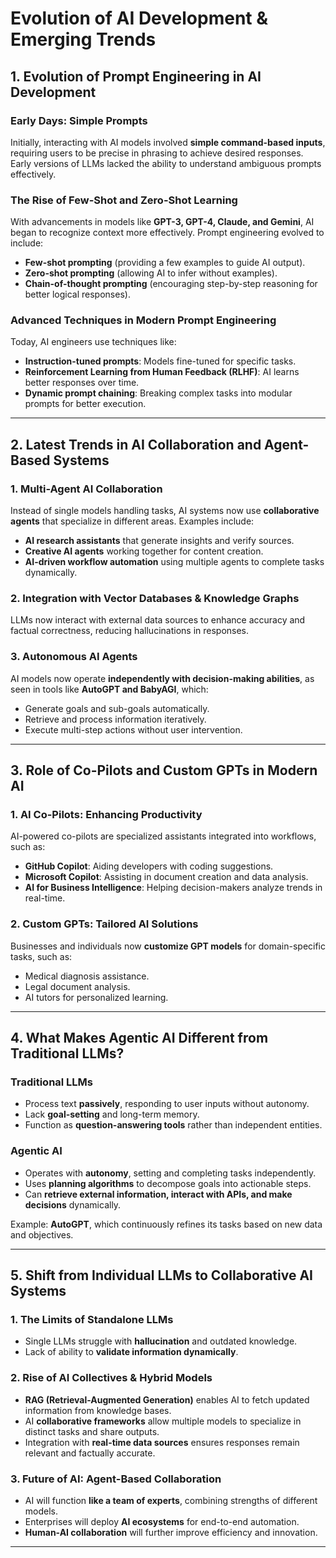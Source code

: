 # Evolution of AI Development & Emerging Trends

## 1. Evolution of Prompt Engineering in AI Development

### **Early Days: Simple Prompts**
Initially, interacting with AI models involved **simple command-based inputs**, requiring users to be precise in phrasing to achieve desired responses. Early versions of LLMs lacked the ability to understand ambiguous prompts effectively.

### **The Rise of Few-Shot and Zero-Shot Learning**
With advancements in models like **GPT-3, GPT-4, Claude, and Gemini**, AI began to recognize context more effectively. Prompt engineering evolved to include:
- **Few-shot prompting** (providing a few examples to guide AI output).
- **Zero-shot prompting** (allowing AI to infer without examples).
- **Chain-of-thought prompting** (encouraging step-by-step reasoning for better logical responses).

### **Advanced Techniques in Modern Prompt Engineering**
Today, AI engineers use techniques like:
- **Instruction-tuned prompts**: Models fine-tuned for specific tasks.
- **Reinforcement Learning from Human Feedback (RLHF)**: AI learns better responses over time.
- **Dynamic prompt chaining**: Breaking complex tasks into modular prompts for better execution.

---

## 2. Latest Trends in AI Collaboration and Agent-Based Systems

### **1. Multi-Agent AI Collaboration**
Instead of single models handling tasks, AI systems now use **collaborative agents** that specialize in different areas. Examples include:
- **AI research assistants** that generate insights and verify sources.
- **Creative AI agents** working together for content creation.
- **AI-driven workflow automation** using multiple agents to complete tasks dynamically.

### **2. Integration with Vector Databases & Knowledge Graphs**
LLMs now interact with external data sources to enhance accuracy and factual correctness, reducing hallucinations in responses.

### **3. Autonomous AI Agents**
AI models now operate **independently with decision-making abilities**, as seen in tools like **AutoGPT and BabyAGI**, which:
- Generate goals and sub-goals automatically.
- Retrieve and process information iteratively.
- Execute multi-step actions without user intervention.

---

## 3. Role of Co-Pilots and Custom GPTs in Modern AI

### **1. AI Co-Pilots: Enhancing Productivity**
AI-powered co-pilots are specialized assistants integrated into workflows, such as:
- **GitHub Copilot**: Aiding developers with coding suggestions.
- **Microsoft Copilot**: Assisting in document creation and data analysis.
- **AI for Business Intelligence**: Helping decision-makers analyze trends in real-time.

### **2. Custom GPTs: Tailored AI Solutions**
Businesses and individuals now **customize GPT models** for domain-specific tasks, such as:
- Medical diagnosis assistance.
- Legal document analysis.
- AI tutors for personalized learning.

---

## 4. What Makes Agentic AI Different from Traditional LLMs?

### **Traditional LLMs**
- Process text **passively**, responding to user inputs without autonomy.
- Lack **goal-setting** and long-term memory.
- Function as **question-answering tools** rather than independent entities.

### **Agentic AI**
- Operates with **autonomy**, setting and completing tasks independently.
- Uses **planning algorithms** to decompose goals into actionable steps.
- Can **retrieve external information, interact with APIs, and make decisions** dynamically.

Example: **AutoGPT**, which continuously refines its tasks based on new data and objectives.

---

## 5. Shift from Individual LLMs to Collaborative AI Systems

### **1. The Limits of Standalone LLMs**
- Single LLMs struggle with **hallucination** and outdated knowledge.
- Lack of ability to **validate information dynamically**.

### **2. Rise of AI Collectives & Hybrid Models**
- **RAG (Retrieval-Augmented Generation)** enables AI to fetch updated information from knowledge bases.
- AI **collaborative frameworks** allow multiple models to specialize in distinct tasks and share outputs.
- Integration with **real-time data sources** ensures responses remain relevant and factually accurate.

### **3. Future of AI: Agent-Based Collaboration**
- AI will function **like a team of experts**, combining strengths of different models.
- Enterprises will deploy **AI ecosystems** for end-to-end automation.
- **Human-AI collaboration** will further improve efficiency and innovation.

---

